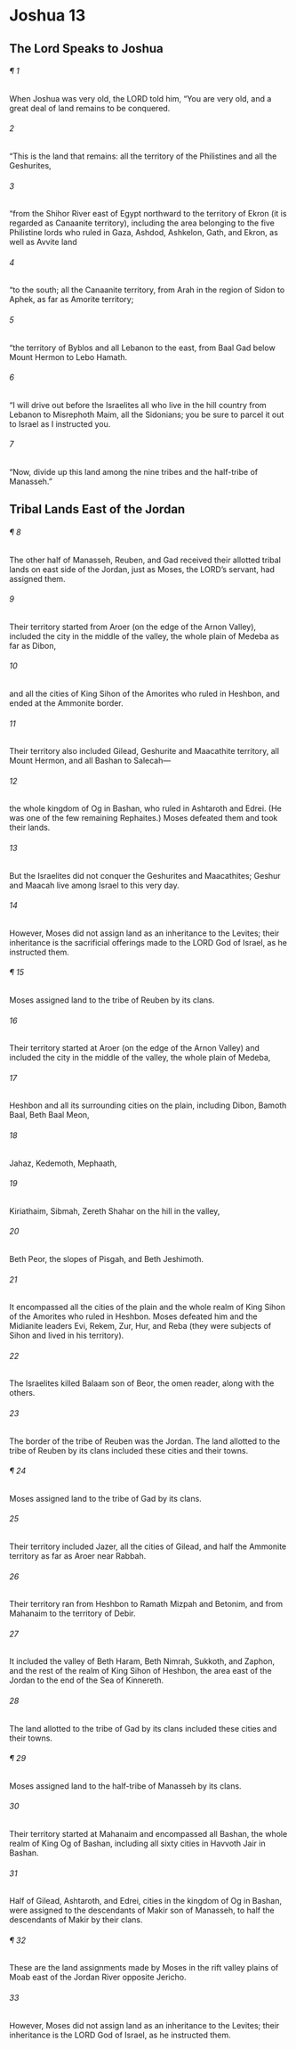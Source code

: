 # Joshua 13
## The Lord Speaks to Joshua
###### ¶ 1
When Joshua was very old, the LORD told him, “You are very old, and a great deal of land remains to be conquered.
###### 2
“This is the land that remains: all the territory of the Philistines and all the Geshurites,
###### 3
“from the Shihor River east of Egypt northward to the territory of Ekron (it is regarded as Canaanite territory), including the area belonging to the five Philistine lords who ruled in Gaza, Ashdod, Ashkelon, Gath, and Ekron, as well as Avvite land
###### 4
“to the south; all the Canaanite territory, from Arah in the region of Sidon to Aphek, as far as Amorite territory;
###### 5
“the territory of Byblos and all Lebanon to the east, from Baal Gad below Mount Hermon to Lebo Hamath.
###### 6
“I will drive out before the Israelites all who live in the hill country from Lebanon to Misrephoth Maim, all the Sidonians; you be sure to parcel it out to Israel as I instructed you.
###### 7
“Now, divide up this land among the nine tribes and the half-tribe of Manasseh.”
## Tribal Lands East of the Jordan
###### ¶ 8
The other half of Manasseh, Reuben, and Gad received their allotted tribal lands on east side of the Jordan, just as Moses, the LORD’s servant, had assigned them.
###### 9
Their territory started from Aroer (on the edge of the Arnon Valley), included the city in the middle of the valley, the whole plain of Medeba as far as Dibon,
###### 10
and all the cities of King Sihon of the Amorites who ruled in Heshbon, and ended at the Ammonite border.
###### 11
Their territory also included Gilead, Geshurite and Maacathite territory, all Mount Hermon, and all Bashan to Salecah—
###### 12
the whole kingdom of Og in Bashan, who ruled in Ashtaroth and Edrei. (He was one of the few remaining Rephaites.) Moses defeated them and took their lands.
###### 13
But the Israelites did not conquer the Geshurites and Maacathites; Geshur and Maacah live among Israel to this very day.
###### 14
However, Moses did not assign land as an inheritance to the Levites; their inheritance is the sacrificial offerings made to the LORD God of Israel, as he instructed them.
###### ¶ 15
Moses assigned land to the tribe of Reuben by its clans.
###### 16
Their territory started at Aroer (on the edge of the Arnon Valley) and included the city in the middle of the valley, the whole plain of Medeba,
###### 17
Heshbon and all its surrounding cities on the plain, including Dibon, Bamoth Baal, Beth Baal Meon,
###### 18
Jahaz, Kedemoth, Mephaath,
###### 19
Kiriathaim, Sibmah, Zereth Shahar on the hill in the valley,
###### 20
Beth Peor, the slopes of Pisgah, and Beth Jeshimoth.
###### 21
It encompassed all the cities of the plain and the whole realm of King Sihon of the Amorites who ruled in Heshbon. Moses defeated him and the Midianite leaders Evi, Rekem, Zur, Hur, and Reba (they were subjects of Sihon and lived in his territory).
###### 22
The Israelites killed Balaam son of Beor, the omen reader, along with the others.
###### 23
The border of the tribe of Reuben was the Jordan. The land allotted to the tribe of Reuben by its clans included these cities and their towns.
###### ¶ 24
Moses assigned land to the tribe of Gad by its clans.
###### 25
Their territory included Jazer, all the cities of Gilead, and half the Ammonite territory as far as Aroer near Rabbah.
###### 26
Their territory ran from Heshbon to Ramath Mizpah and Betonim, and from Mahanaim to the territory of Debir.
###### 27
It included the valley of Beth Haram, Beth Nimrah, Sukkoth, and Zaphon, and the rest of the realm of King Sihon of Heshbon, the area east of the Jordan to the end of the Sea of Kinnereth.
###### 28
The land allotted to the tribe of Gad by its clans included these cities and their towns.
###### ¶ 29
Moses assigned land to the half-tribe of Manasseh by its clans.
###### 30
Their territory started at Mahanaim and encompassed all Bashan, the whole realm of King Og of Bashan, including all sixty cities in Havvoth Jair in Bashan.
###### 31
Half of Gilead, Ashtaroth, and Edrei, cities in the kingdom of Og in Bashan, were assigned to the descendants of Makir son of Manasseh, to half the descendants of Makir by their clans.
###### ¶ 32
These are the land assignments made by Moses in the rift valley plains of Moab east of the Jordan River opposite Jericho.
###### 33
However, Moses did not assign land as an inheritance to the Levites; their inheritance is the LORD God of Israel, as he instructed them.
